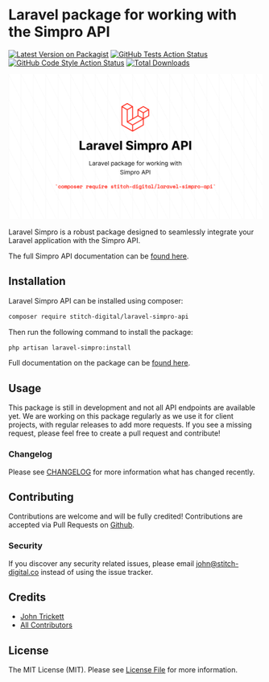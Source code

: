 # Laravel package for working with the Simpro API

[![Latest Version on Packagist](https://img.shields.io/packagist/v/stitch-digital/laravel-simpro-api.svg?style=flat-square)](https://packagist.org/packages/stitch-digital/laravel-simpro-api)
[![GitHub Tests Action Status](https://img.shields.io/github/actions/workflow/status/stitch-digital/laravel-simpro-api/run-tests.yml?branch=main&label=tests&style=flat-square)](https://github.com/stitch-digital/laravel-simpro-api/actions?query=workflow%3Arun-tests+branch%3Amain)
[![GitHub Code Style Action Status](https://img.shields.io/github/actions/workflow/status/stitch-digital/laravel-simpro-api/fix-php-code-style-issues.yml?branch=main&label=code%20style&style=flat-square)](https://github.com/stitch-digital/laravel-simpro-api/actions?query=workflow%3A"Fix+PHP+code+style+issues"+branch%3Amain)
[![Total Downloads](https://img.shields.io/packagist/dt/stitch-digital/laravel-simpro-api.svg?style=flat-square)](https://packagist.org/packages/stitch-digital/laravel-simpro-api)

![Laravel Simpro API](laravel-simpro-api.png)

Laravel Simpro is a robust package designed to seamlessly integrate your Laravel application with the Simpro API.

The full Simpro API documentation can be [found here](https://developer.simprogroup.com/apidoc/).

## Installation

Laravel Simpro API can be installed using composer:

```bash
composer require stitch-digital/laravel-simpro-api
```

Then run the following command to install the package:

```bash
php artisan laravel-simpro:install
```

Full documentation on the package can be [found here](https://laravel-simpro-api.stitch-digital.co/).

## Usage

This package is still in development and not all API endpoints are available yet. We are working on this package regularly as we use it for client projects, with regular releases to add more requests. If you see a missing request, please feel free to create a pull request and contribute!

### Changelog

Please see [CHANGELOG](CHANGELOG.md) for more information what has changed recently.

## Contributing

Contributions are welcome and will be fully credited! Contributions are accepted via Pull Requests on [Github](https://github.com/stitch-digital/laravel-simpro-api).

### Security

If you discover any security related issues, please email john@stitch-digital.co instead of using the issue tracker.

## Credits

-   [John Trickett](https://github.com/stitch-digital)
-   [All Contributors](../../contributors)

## License

The MIT License (MIT). Please see [License File](LICENSE.md) for more information.
